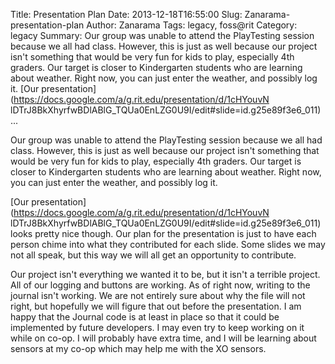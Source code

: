 Title: Presentation Plan
Date: 2013-12-18T16:55:00
Slug: Zanarama-presentation-plan
Author: Zanarama
Tags: legacy, foss@rit
Category: legacy
Summary: Our group was unable to attend the PlayTesting session because we all had class. However, this is just as well because our project isn't something that would be very fun for kids to play, especially 4th graders. Our target is closer to Kindergarten students who are learning about weather. Right now, you can just enter the weather, and possibly log it.  [Our presentation](https://docs.google.com/a/g.rit.edu/presentation/d/1cHYouvN lDTrJ8BkXhyrfwBDlABlG_TQUa0EnLZG0U9I/edit#slide=id.g25e89f3e6_011) ... 

Our group was unable to attend the PlayTesting session because we all had
class. However, this is just as well because our project isn't something that
would be very fun for kids to play, especially 4th graders. Our target is
closer to Kindergarten students who are learning about weather. Right now, you
can just enter the weather, and possibly log it.

[Our presentation](https://docs.google.com/a/g.rit.edu/presentation/d/1cHYouvN
lDTrJ8BkXhyrfwBDlABlG_TQUa0EnLZG0U9I/edit#slide=id.g25e89f3e6_011) looks
pretty nice though. Our plan for the presentation is just to have each person
chime into what they contributed for each slide. Some slides we may not all
speak, but this way we will all get an opportunity to contribute.

Our project isn't everything we wanted it to be, but it isn't a terrible
project. All of our logging and buttons are working. As of right now, writing
to the journal isn't working. We are not entirely sure about why the file will
not right, but hopefully we will figure that out before the presentation. I am
happy that the Journal code is at least in place so that it could be
implemented by future developers. I may even try to keep working on it while
on co-op. I will probably have extra time, and I will be learning about
sensors at my co-op which may help me with the XO sensors.

